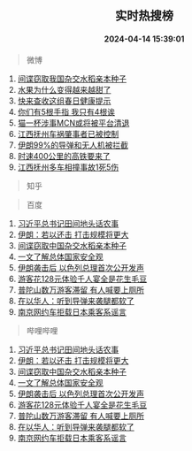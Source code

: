 <div align="center"><h2>实时热搜榜</h2><h4>2024-04-14 15:39:01</h4></div>

> 微博  

1. [间谍窃取我国杂交水稻亲本种子](https://s.weibo.com/weibo?q=%23%E9%97%B4%E8%B0%8D%E7%AA%83%E5%8F%96%E6%88%91%E5%9B%BD%E6%9D%82%E4%BA%A4%E6%B0%B4%E7%A8%BB%E4%BA%B2%E6%9C%AC%E7%A7%8D%E5%AD%90%23&t=31&band_rank=1&Refer=top)<br />
2. [水果为什么变得越来越甜了](https://s.weibo.com/weibo?q=%23%E6%B0%B4%E6%9E%9C%E4%B8%BA%E4%BB%80%E4%B9%88%E5%8F%98%E5%BE%97%E8%B6%8A%E6%9D%A5%E8%B6%8A%E7%94%9C%E4%BA%86%23&t=31&band_rank=2&Refer=top)<br />
3. [快来查收这组春日健康提示](https://s.weibo.com/weibo?q=%E5%BF%AB%E6%9D%A5%E6%9F%A5%E6%94%B6%E8%BF%99%E7%BB%84%E6%98%A5%E6%97%A5%E5%81%A5%E5%BA%B7%E6%8F%90%E7%A4%BA&t=31&band_rank=3&Refer=top)<br />
4. [你们有5根手指 我只有4根诶](https://s.weibo.com/weibo?q=%E4%BD%A0%E4%BB%AC%E6%9C%895%E6%A0%B9%E6%89%8B%E6%8C%87%20%E6%88%91%E5%8F%AA%E6%9C%894%E6%A0%B9%E8%AF%B6&t=31&band_rank=4&Refer=top)<br />
5. [猫一杯涉事MCN或将被平台清退](https://s.weibo.com/weibo?q=%23%E7%8C%AB%E4%B8%80%E6%9D%AF%E6%B6%89%E4%BA%8BMCN%E6%88%96%E5%B0%86%E8%A2%AB%E5%B9%B3%E5%8F%B0%E6%B8%85%E9%80%80%23&t=31&band_rank=5&Refer=top)<br />
6. [江西抚州车祸肇事者已被控制](https://s.weibo.com/weibo?q=%23%E6%B1%9F%E8%A5%BF%E6%8A%9A%E5%B7%9E%E8%BD%A6%E7%A5%B8%E8%82%87%E4%BA%8B%E8%80%85%E5%B7%B2%E8%A2%AB%E6%8E%A7%E5%88%B6%23&t=31&band_rank=6&Refer=top)<br />
7. [伊朗99%的导弹和无人机被拦截](https://s.weibo.com/weibo?q=%23%E4%BC%8A%E6%9C%9799%25%E7%9A%84%E5%AF%BC%E5%BC%B9%E5%92%8C%E6%97%A0%E4%BA%BA%E6%9C%BA%E8%A2%AB%E6%8B%A6%E6%88%AA%23&t=31&band_rank=7&Refer=top)<br />
8. [时速400公里的高铁要来了](https://s.weibo.com/weibo?q=%23%E6%97%B6%E9%80%9F400%E5%85%AC%E9%87%8C%E7%9A%84%E9%AB%98%E9%93%81%E8%A6%81%E6%9D%A5%E4%BA%86%23&t=31&band_rank=8&Refer=top)<br />
9. [江西抚州多车相撞事故1死5伤](https://s.weibo.com/weibo?q=%23%E6%B1%9F%E8%A5%BF%E6%8A%9A%E5%B7%9E%E5%A4%9A%E8%BD%A6%E7%9B%B8%E6%92%9E%E4%BA%8B%E6%95%851%E6%AD%BB5%E4%BC%A4%23&t=31&band_rank=9&Refer=top)<br />

> 知乎  


> 百度  

1. [习近平总书记田间地头话农事](https://www.baidu.com/s?wd=%E4%B9%A0%E8%BF%91%E5%B9%B3%E6%80%BB%E4%B9%A6%E8%AE%B0%E7%94%B0%E9%97%B4%E5%9C%B0%E5%A4%B4%E8%AF%9D%E5%86%9C%E4%BA%8B&sa=fyb_news&rsv_dl=fyb_news)<br />
2. [伊朗：若以还击 打击规模将更大](https://www.baidu.com/s?wd=%E4%BC%8A%E6%9C%97%EF%BC%9A%E8%8B%A5%E4%BB%A5%E8%BF%98%E5%87%BB+%E6%89%93%E5%87%BB%E8%A7%84%E6%A8%A1%E5%B0%86%E6%9B%B4%E5%A4%A7&sa=fyb_news&rsv_dl=fyb_news)<br />
3. [间谍窃取中国杂交水稻亲本种子](https://www.baidu.com/s?wd=%E9%97%B4%E8%B0%8D%E7%AA%83%E5%8F%96%E4%B8%AD%E5%9B%BD%E6%9D%82%E4%BA%A4%E6%B0%B4%E7%A8%BB%E4%BA%B2%E6%9C%AC%E7%A7%8D%E5%AD%90&sa=fyb_news&rsv_dl=fyb_news)<br />
4. [一文了解总体国家安全观](https://www.baidu.com/s?wd=%E4%B8%80%E6%96%87%E4%BA%86%E8%A7%A3%E6%80%BB%E4%BD%93%E5%9B%BD%E5%AE%B6%E5%AE%89%E5%85%A8%E8%A7%82&sa=fyb_news&rsv_dl=fyb_news)<br />
5. [伊朗袭击后 以色列总理首次公开发声](https://www.baidu.com/s?wd=%E4%BC%8A%E6%9C%97%E8%A2%AD%E5%87%BB%E5%90%8E+%E4%BB%A5%E8%89%B2%E5%88%97%E6%80%BB%E7%90%86%E9%A6%96%E6%AC%A1%E5%85%AC%E5%BC%80%E5%8F%91%E5%A3%B0&sa=fyb_news&rsv_dl=fyb_news)<br />
6. [游客花128元体验千人宴全是花生毛豆](https://www.baidu.com/s?wd=%E6%B8%B8%E5%AE%A2%E8%8A%B1128%E5%85%83%E4%BD%93%E9%AA%8C%E5%8D%83%E4%BA%BA%E5%AE%B4%E5%85%A8%E6%98%AF%E8%8A%B1%E7%94%9F%E6%AF%9B%E8%B1%86&sa=fyb_news&rsv_dl=fyb_news)<br />
7. [普陀山数万游客滞留 有人喊要上厕所](https://www.baidu.com/s?wd=%E6%99%AE%E9%99%80%E5%B1%B1%E6%95%B0%E4%B8%87%E6%B8%B8%E5%AE%A2%E6%BB%9E%E7%95%99+%E6%9C%89%E4%BA%BA%E5%96%8A%E8%A6%81%E4%B8%8A%E5%8E%95%E6%89%80&sa=fyb_news&rsv_dl=fyb_news)<br />
8. [在以华人：听到导弹来袭腿都软了](https://www.baidu.com/s?wd=%E5%9C%A8%E4%BB%A5%E5%8D%8E%E4%BA%BA%EF%BC%9A%E5%90%AC%E5%88%B0%E5%AF%BC%E5%BC%B9%E6%9D%A5%E8%A2%AD%E8%85%BF%E9%83%BD%E8%BD%AF%E4%BA%86&sa=fyb_news&rsv_dl=fyb_news)<br />
9. [南京网约车拒载日本乘客系谣言](https://www.baidu.com/s?wd=%E5%8D%97%E4%BA%AC%E7%BD%91%E7%BA%A6%E8%BD%A6%E6%8B%92%E8%BD%BD%E6%97%A5%E6%9C%AC%E4%B9%98%E5%AE%A2%E7%B3%BB%E8%B0%A3%E8%A8%80&sa=fyb_news&rsv_dl=fyb_news)<br />

> 哔哩哔哩  

1. [习近平总书记田间地头话农事](https://www.baidu.com/s?wd=%E4%B9%A0%E8%BF%91%E5%B9%B3%E6%80%BB%E4%B9%A6%E8%AE%B0%E7%94%B0%E9%97%B4%E5%9C%B0%E5%A4%B4%E8%AF%9D%E5%86%9C%E4%BA%8B&sa=fyb_news&rsv_dl=fyb_news)<br />
2. [伊朗：若以还击 打击规模将更大](https://www.baidu.com/s?wd=%E4%BC%8A%E6%9C%97%EF%BC%9A%E8%8B%A5%E4%BB%A5%E8%BF%98%E5%87%BB+%E6%89%93%E5%87%BB%E8%A7%84%E6%A8%A1%E5%B0%86%E6%9B%B4%E5%A4%A7&sa=fyb_news&rsv_dl=fyb_news)<br />
3. [间谍窃取中国杂交水稻亲本种子](https://www.baidu.com/s?wd=%E9%97%B4%E8%B0%8D%E7%AA%83%E5%8F%96%E4%B8%AD%E5%9B%BD%E6%9D%82%E4%BA%A4%E6%B0%B4%E7%A8%BB%E4%BA%B2%E6%9C%AC%E7%A7%8D%E5%AD%90&sa=fyb_news&rsv_dl=fyb_news)<br />
4. [一文了解总体国家安全观](https://www.baidu.com/s?wd=%E4%B8%80%E6%96%87%E4%BA%86%E8%A7%A3%E6%80%BB%E4%BD%93%E5%9B%BD%E5%AE%B6%E5%AE%89%E5%85%A8%E8%A7%82&sa=fyb_news&rsv_dl=fyb_news)<br />
5. [伊朗袭击后 以色列总理首次公开发声](https://www.baidu.com/s?wd=%E4%BC%8A%E6%9C%97%E8%A2%AD%E5%87%BB%E5%90%8E+%E4%BB%A5%E8%89%B2%E5%88%97%E6%80%BB%E7%90%86%E9%A6%96%E6%AC%A1%E5%85%AC%E5%BC%80%E5%8F%91%E5%A3%B0&sa=fyb_news&rsv_dl=fyb_news)<br />
6. [游客花128元体验千人宴全是花生毛豆](https://www.baidu.com/s?wd=%E6%B8%B8%E5%AE%A2%E8%8A%B1128%E5%85%83%E4%BD%93%E9%AA%8C%E5%8D%83%E4%BA%BA%E5%AE%B4%E5%85%A8%E6%98%AF%E8%8A%B1%E7%94%9F%E6%AF%9B%E8%B1%86&sa=fyb_news&rsv_dl=fyb_news)<br />
7. [普陀山数万游客滞留 有人喊要上厕所](https://www.baidu.com/s?wd=%E6%99%AE%E9%99%80%E5%B1%B1%E6%95%B0%E4%B8%87%E6%B8%B8%E5%AE%A2%E6%BB%9E%E7%95%99+%E6%9C%89%E4%BA%BA%E5%96%8A%E8%A6%81%E4%B8%8A%E5%8E%95%E6%89%80&sa=fyb_news&rsv_dl=fyb_news)<br />
8. [在以华人：听到导弹来袭腿都软了](https://www.baidu.com/s?wd=%E5%9C%A8%E4%BB%A5%E5%8D%8E%E4%BA%BA%EF%BC%9A%E5%90%AC%E5%88%B0%E5%AF%BC%E5%BC%B9%E6%9D%A5%E8%A2%AD%E8%85%BF%E9%83%BD%E8%BD%AF%E4%BA%86&sa=fyb_news&rsv_dl=fyb_news)<br />
9. [南京网约车拒载日本乘客系谣言](https://www.baidu.com/s?wd=%E5%8D%97%E4%BA%AC%E7%BD%91%E7%BA%A6%E8%BD%A6%E6%8B%92%E8%BD%BD%E6%97%A5%E6%9C%AC%E4%B9%98%E5%AE%A2%E7%B3%BB%E8%B0%A3%E8%A8%80&sa=fyb_news&rsv_dl=fyb_news)<br />
